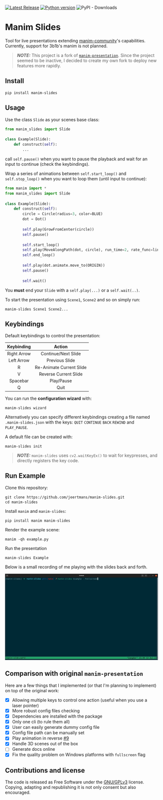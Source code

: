 [![Latest Release][pypi-version-badge]][pypi-version-url]
[![Python version][pypi-python-version-badge]][pypi-version-url]
![PyPI - Downloads](https://img.shields.io/pypi/dm/manim-slides)
# Manim Slides

Tool for live presentations extending [manim-community](https://www.manim.community/)'s capabilities. Currently, support for 3b1b's manim is not planned.

> **_NOTE:_**  This project is a fork of [`manim-presentation`](https://github.com/galatolofederico/manim-presentation). Since the project seemed to be inactive, I decided to create my own fork to deploy new features more rapidly.

## Install

```
pip install manim-slides
```

## Usage

Use the class `Slide` as your scenes base class:
```python
from manim_slides import Slide

class Example(Slide):
    def construct(self):
        ...
```

call `self.pause()` when you want to pause the playback and wait for an input to continue (check the keybindings).

Wrap a series of animations between `self.start_loop()` and `self.stop_loop()` when you want to loop them (until input to continue):
```python
from manim import *
from manim_slides import Slide

class Example(Slide):
    def construct(self):
        circle = Circle(radius=3, color=BLUE)
        dot = Dot()

        self.play(GrowFromCenter(circle))
        self.pause()

        self.start_loop()
        self.play(MoveAlongPath(dot, circle), run_time=2, rate_func=linear)
        self.end_loop()

        self.play(dot.animate.move_to(ORIGIN))
        self.pause()

        self.wait()
```

You **must** end your `Slide` with a `self.play(...)` or a `self.wait(..)`.

To start the presentation using `Scene1`, `Scene2` and so on simply run:
```
manim-slides Scene1 Scene2...
```

##  Keybindings

Default keybindings to control the presentation:

|  Keybinding |          Action          |
|:-----------:|:------------------------:|
| Right Arrow |    Continue/Next Slide   |
|  Left Arrow |      Previous Slide      |
|      R      | Re-Animate Current Slide |
|      V      |   Reverse Current Slide  |
|   Spacebar  |        Play/Pause        |
|      Q      |           Quit           |


You can run the **configuration wizard** with:

```
manim-slides wizard
```

Alternatively you can specify different keybindings creating a file named `.manim-slides.json` with the keys: `QUIT` `CONTINUE` `BACK` `REWIND` and `PLAY_PAUSE`.

A default file can be created with:
```
manim-slides init
```

> **_NOTE:_**  `manim-slides` uses `cv2.waitKeyEx()` to wait for keypresses, and directly registers the key code.

## Run Example

Clone this repository:
```
git clone https://github.com/jeertmans/manim-slides.git
cd manim-slides
```

Install `manim` and `manim-slides`:
```
pip install manim manim-slides
```

Render the example scene:
```
manim -qh example.py
```

Run the presentation
```
manim-slides Example
```

Below is a small recording of me playing with the slides back and forth.

![](https://raw.githubusercontent.com/jeertmans/manim-slides/main/static/example.gif)


## Comparison with original `manim-presentation`

Here are a few things that I implemented (or that I'm planning to implement) on top of the original work:

- [x] Allowing multiple keys to control one action (useful when you use a laser pointer)
- [x] More robust config files checking
- [x] Dependencies are installed with the package
- [x] Only one cli (to rule them all)
- [x] User can easily generate dummy config file
- [x] Config file path can be manually set
- [x] Play animation in reverse [#9](https://github.com/galatolofederico/manim-presentation/issues/9)
- [x] Handle 3D scenes out of the box
- [ ] Generate docs online
- [x] Fix the quality problem on Windows platforms with `fullscreen` flag

## Contributions and license

The code is released as Free Software under the [GNU/GPLv3](https://choosealicense.com/licenses/gpl-3.0/) license. Copying, adapting and republishing it is not only consent but also encouraged.

[pypi-version-badge]: https://img.shields.io/pypi/v/manim-slides?label=manim-slides
[pypi-version-url]: https://pypi.org/project/manim-slides/
[pypi-python-version-badge]: https://img.shields.io/pypi/pyversions/manim-slides
